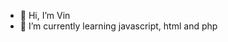 - 👋 Hi, I’m Vin
- 🌱 I’m currently learning javascript, html and php

<!---
V-inn/V-inn is a ✨ special ✨ repository because its `README.md` (this file) appears on your GitHub profile.
You can click the Preview link to take a look at your changes.
--->
